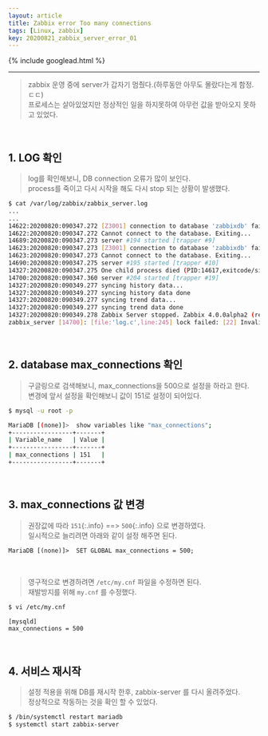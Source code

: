 ```yaml
---
layout: article
title: Zabbix error Too many connections
tags: [Linux, zabbix]
key: 20200821_zabbix_server_error_01
---
```


{% include googlead.html %}

---

> zabbix 운영 중에 server가 갑자기 멈췄다.(하루동안 아무도 몰랐다는게 함정. ㄷㄷ)  
> 프로세스는 살아있었지만 정상적인 일을 하지못하여 아무런 값을 받아오지 못하고 있었다.

<br>

## 1. LOG 확인

> log를 확인해보니, DB connection 오류가 많이 보인다.  
> process를 죽이고 다시 시작을 해도 다시 stop 되는 상황이 발생했다.

```bash
$ cat /var/log/zabbix/zabbix_server.log
...
...
14622:20200820:090347.272 [Z3001] connection to database 'zabbixdb' failed: [1040] Too many connections
14622:20200820:090347.272 Cannot connect to the database. Exiting...
14689:20200820:090347.273 server #194 started [trapper #9]
14623:20200820:090347.273 [Z3001] connection to database 'zabbixdb' failed: [1040] Too many connections
14623:20200820:090347.273 Cannot connect to the database. Exiting...
14690:20200820:090347.275 server #195 started [trapper #10]
14327:20200820:090347.275 One child process died (PID:14617,exitcode/signal:1). Exiting ...
14700:20200820:090347.360 server #204 started [trapper #19]
14327:20200820:090349.277 syncing history data...
14327:20200820:090349.277 syncing history data done
14327:20200820:090349.277 syncing trend data...
14327:20200820:090349.277 syncing trend data done
14327:20200820:090349.278 Zabbix Server stopped. Zabbix 4.0.0alpha2 (revision 76689).
zabbix_server [14700]: [file:'log.c',line:245] lock failed: [22] Invalid argument
```

<br>

## 2. database max_connections 확인

> 구글링으로 검색해보니, max_connections을 500으로 설정을 하라고 한다.  
> 변경에 앞서 설정을 확인해보니 값이 151로 설정이 되어있다.

```bash
$ mysql -u root -p

MariaDB [(none)]>  show variables like "max_connections";
+-----------------+-------+
| Variable_name   | Value |
+-----------------+-------+
| max_connections | 151   |
+-----------------+-------+
```

<br>

## 3. max_connections 값 변경

> 권장값에 따라 `151`{:.info} ==> `500`{:.info} 으로 변경하였다.  
> 일시적으로 늘리려면 아래와 같이 설정 해주면 된다.

```
MariaDB [(none)]>  SET GLOBAL max_connections = 500;
```
<br>

> 영구적으로 변경하려면 `/etc/my.cnf` 파일을 수정하면 된다.  
> 재발방지를 위해 `my.cnf` 를 수정했다.

```bash
$ vi /etc/my.cnf

[mysqld]
max_connections = 500
```

<br>

## 4. 서비스 재시작

> 설정 적용을 위해 DB를 재시작 한후, zabbix-server 를 다시 올려주었다.  
> 정상적으로 작동하는 것을 확인 할 수 있었다.

```bash
$ /bin/systemctl restart mariadb
$ systemctl start zabbix-server
```
